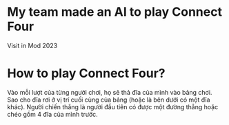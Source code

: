 # My team made an AI to play Connect Four
Visit in Mod 2023
# How to play Connect Four?
Vào mỗi lượt của từng người chơi, họ sẽ thả đĩa của mình vào bảng chơi. Sao cho đĩa rơi ở vị trí cuối cùng của bảng (hoặc là bên dưới có một đĩa khác). Người chiến thắng là người đầu tiên có được một đường thẳng hoặc chéo gồm 4 đĩa của mình trước.
